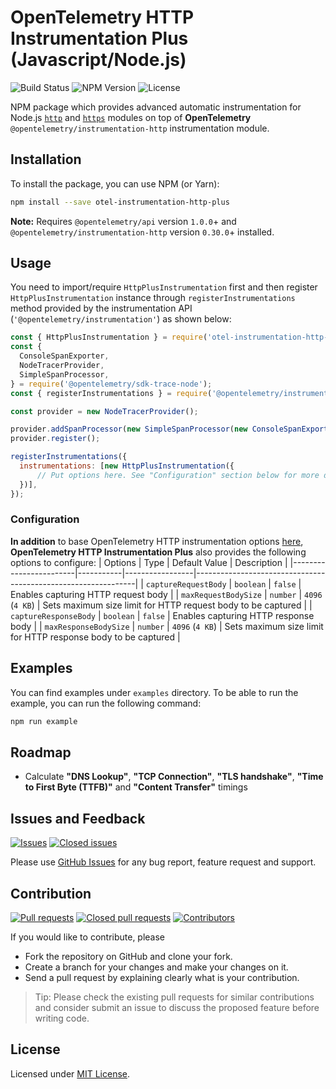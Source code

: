 # OpenTelemetry HTTP Instrumentation Plus (Javascript/Node.js)

![Build Status](https://github.com/serkan-ozal/otel-js-instrumentation-http-plus/actions/workflows/build.yml/badge.svg)
![NPM Version](https://badge.fury.io/js/otel-instrumentation-http-plus.svg)
![License](https://img.shields.io/badge/License-MIT-blue.svg)

NPM package which provides advanced automatic instrumentation for 
Node.js [`http`](https://nodejs.org/api/http.html) and [`https`](https://nodejs.org/api/https.html) modules
on top of **OpenTelemetry** `@opentelemetry/instrumentation-http` instrumentation module.


## Installation

To install the package, you can use NPM (or Yarn):

```bash
npm install --save otel-instrumentation-http-plus
```

**Note:** Requires `@opentelemetry/api` version `1.0.0`+ and `@opentelemetry/instrumentation-http` version `0.30.0`+ installed.


## Usage

You need to import/require `HttpPlusInstrumentation` first 
and then register `HttpPlusInstrumentation` instance through `registerInstrumentations` method
provided by the instrumentation API (`'@opentelemetry/instrumentation'`) as shown below:

```js
const { HttpPlusInstrumentation } = require('otel-instrumentation-http-plus');
const {
  ConsoleSpanExporter,
  NodeTracerProvider,
  SimpleSpanProcessor,
} = require('@opentelemetry/sdk-trace-node');
const { registerInstrumentations } = require('@opentelemetry/instrumentation');

const provider = new NodeTracerProvider();

provider.addSpanProcessor(new SimpleSpanProcessor(new ConsoleSpanExporter()));
provider.register();

registerInstrumentations({
  instrumentations: [new HttpPlusInstrumentation({
      // Put options here. See "Configuration" section below for more details
  })],
});
```


### Configuration

**In addition** to base OpenTelemetry HTTP instrumentation options [here](https://github.com/open-telemetry/opentelemetry-js/blob/main/experimental/packages/opentelemetry-instrumentation-http/README.md#http-instrumentation-options),
**OpenTelemetry HTTP Instrumentation Plus** also provides the following options to configure:
| Options                | Type      | Default Value   | Description                                                   |
|------------------------|-----------|-----------------|---------------------------------------------------------------|
| `captureRequestBody`   | `boolean` | `false`         | Enables capturing HTTP request body                           |
| `maxRequestBodySize`   | `number`  | `4096` (`4 KB`) | Sets maximum size limit for HTTP request body to be captured  |
| `captureResponseBody`  | `boolean` | `false`         | Enables capturing HTTP response body                          |
| `maxResponseBodySize`  | `number`  | `4096` (`4 KB`) | Sets maximum size limit for HTTP response body to be captured |


## Examples

You can find examples under `examples` directory.
To be able to run the example, you can run the following command:
```bash
npm run example
```


## Roadmap

- Calculate **"DNS Lookup"**, **"TCP Connection"**, **"TLS handshake"**, **"Time to First Byte (TTFB)"** and **"Content Transfer"** timings


## Issues and Feedback

[![Issues](https://img.shields.io/github/issues/serkan-ozal/otel-js-instrumentation-http-plus.svg)](https://github.com/serkan-ozal/otel-js-instrumentation-http-plus/issues?q=is%3Aopen+is%3Aissue)
[![Closed issues](https://img.shields.io/github/issues-closed/serkan-ozal/otel-js-instrumentation-http-plus.svg)](https://github.com/serkan-ozal/otel-js-instrumentation-http-plus/issues?q=is%3Aissue+is%3Aclosed)

Please use [GitHub Issues](https://github.com/serkan-ozal/otel-js-instrumentation-http-plus/issues) for any bug report, feature request and support.


## Contribution

[![Pull requests](https://img.shields.io/github/issues-pr/serkan-ozal/otel-js-instrumentation-http-plus.svg)](https://github.com/serkan-ozal/otel-js-instrumentation-http-plus/pulls?q=is%3Aopen+is%3Apr)
[![Closed pull requests](https://img.shields.io/github/issues-pr-closed/serkan-ozal/otel-js-instrumentation-http-plus.svg)](https://github.com/serkan-ozal/otel-js-instrumentation-http-plus/pulls?q=is%3Apr+is%3Aclosed)
[![Contributors](https://img.shields.io/github/contributors/serkan-ozal/otel-js-instrumentation-http-plus.svg)]()

If you would like to contribute, please
- Fork the repository on GitHub and clone your fork.
- Create a branch for your changes and make your changes on it.
- Send a pull request by explaining clearly what is your contribution.

> Tip:
> Please check the existing pull requests for similar contributions and
> consider submit an issue to discuss the proposed feature before writing code.


## License

Licensed under [MIT License](LICENSE).
